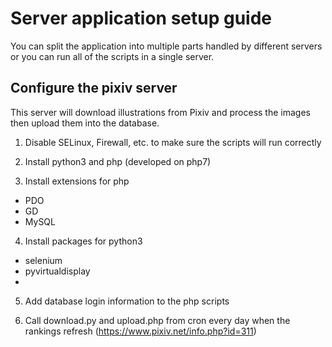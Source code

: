 # Server application setup guide

You can split the application into multiple parts handled by different servers or you can run all of the scripts in a single server. 

## Configure the pixiv server

This server will download illustrations from Pixiv and process the images then upload them into the database.

1. Disable SELinux, Firewall, etc. to make sure the scripts will run correctly

2. Install python3 and php (developed on php7)

3. Install extensions for php

  - PDO
  - GD
  - MySQL
  
4. Install packages for python3

  - selenium
  - pyvirtualdisplay
  - 
  
5. Add database login information to the php scripts

6. Call download.py and upload.php from cron every day when the rankings refresh (https://www.pixiv.net/info.php?id=311)

